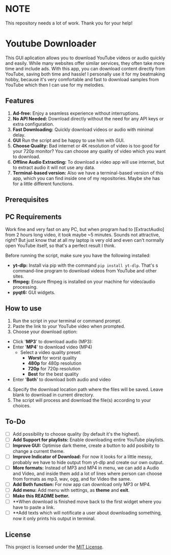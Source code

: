 # NOTE

This repository needs a lot of work. Thank you for your help!

# Youtube Downloader

This GUI aplication allows you to download YouTube videos or audio quickly and easily. While many websites offer similar services, they often take more time and include ads. With this app, you can download content directly from YouTube, saving both time and hassle! I personally use it for my beatmaking hobby, because it's very comfortable and fast to download samples from YouTube which then I can use for my melodies.

## Features
1. **Ad-free:** Enjoy a seamless experience without interruptions.
2. **No API Needed:** Download directly without the need for any API keys or extra configuration.
3. **Fast Downloading:** Quickly download videos or audio with minimal delay.
4. **GUI** Run the script and be happy to use him with GUI.
5. **Choose Quality:** Bad internet or 4K resolution of video is too good for your 720p monitor? You can choose any quality of video which you want to download.
6. **Offline Audio Extracting:** To download a video app will use internet, but to extract audio it will not use any data.
7. **Terminal-based version:** Also we have a terminal-based version of this app, which you can find inside one of my repositories. Maybe she has for a little different functions.

## Prerequisites

## PC Requirements

Work fine and very fast on any PC, but when program had to [ExtractAudio] from 2 hours long video, it took maybe ~5 minutes. Sounds not attractive, right? But just know that at all my laptop is very old and even can't normally open YouTube itself, so that's a perfect result I think.

Before running the script, make sure you have the following installed:
- **yt-dlp:** Install via pip with the command `pip install yt-dlp`. That's s command-line program to download videos from YouTube and other sites. 
- **ffmpeg:** Ensure ffmpeg is installed on your machine for video/audio processing.
- **pyqt6:** GUI widgets.

## How to use

1. Run the script in your terminal or command prompt.
2. Paste the link to your YouTube video when prompted.
3. Choose your download option:
- Click '**MP3**' to download audio (MP3):
- Enter '**MP4**' to download video (MP4)
    - Select a video quality preset:
        - **Worst** for worst quality
        - **480p** for 480p resolution
        - **720p** for 720p resolution
        - **Best** for the best quality
- Enter '**Both**' to download both audio and video
4. Specify the download location path where the files will be saved. Leave blank to download in current directory.
5. The script will process and download the file(s) according to your choices.

## To-Do

- [ ] Add possibility to choose quality (by default it's the highest).
- [ ] **Add Support for playlists:** Enable downloading entire YouTube playlists.
- [ ] **Improve GUI:** Optimise dark theme, create a button to add posibiity to change a current theme.
- [ ] **Improve Indicator of Download:** For now it looks for a little messy, probably we have to hide output from yt-dlp and create our own output.
- [ ] **More formats:** Instead of MP3 and MP4 in menu, we can add a Audio and Video, and inside them add a lot of lines where person can choose from formats as mp3, wav, ogg, and for Video the same.
- [ ] **Add Both function:** For now app can download only MP3 or MP4.
- [ ] **Add menu:** Add menu with settings, as **theme** and **exit**.
- [ ] **Make this README better.**
- [ ] **When download is finished move back to the first widget where you have to paste a link.
- [ ] **Add texts which will notificate a user about downloading something, now it only prints his output in terminal.

## License

This project is licensed under the [MIT License](./LICENSE).
